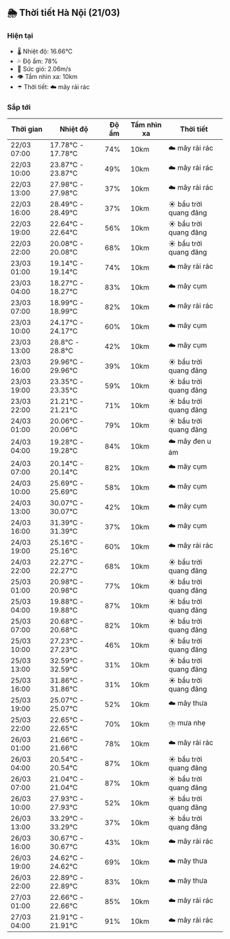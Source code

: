 ## 🌦️ Thời tiết Hà Nội (21/03)

### Hiện tại

- 🌡️ Nhiệt độ: 16.66℃
- 💦 Độ ẩm: 78%
- 💨 Sức gió: 2.06m/s
- 👁️ Tầm nhìn xa: 10km
- ☂️ Thời tiết: ☁️ mây rải rác

### Sắp tới

| Thời gian | Nhiệt độ | Độ ẩm | Tầm nhìn xa | Thời tiết |
| --- | --- | --- | --- | --- |
| 22/03 07:00 | 17.78℃ - 17.78℃ | 74% | 10km | ☁️ mây rải rác |
| 22/03 10:00 | 23.87℃ - 23.87℃ | 49% | 10km | ☁️ mây rải rác |
| 22/03 13:00 | 27.98℃ - 27.98℃ | 37% | 10km | ☁️ mây rải rác |
| 22/03 16:00 | 28.49℃ - 28.49℃ | 37% | 10km | ☀️ bầu trời quang đãng |
| 22/03 19:00 | 22.64℃ - 22.64℃ | 56% | 10km | ☀️ bầu trời quang đãng |
| 22/03 22:00 | 20.08℃ - 20.08℃ | 68% | 10km | ☀️ bầu trời quang đãng |
| 23/03 01:00 | 19.14℃ - 19.14℃ | 74% | 10km | ☁️ mây rải rác |
| 23/03 04:00 | 18.27℃ - 18.27℃ | 83% | 10km | ☁️ mây cụm |
| 23/03 07:00 | 18.99℃ - 18.99℃ | 82% | 10km | ☁️ mây rải rác |
| 23/03 10:00 | 24.17℃ - 24.17℃ | 60% | 10km | ☁️ mây cụm |
| 23/03 13:00 | 28.8℃ - 28.8℃ | 42% | 10km | ☁️ mây cụm |
| 23/03 16:00 | 29.96℃ - 29.96℃ | 39% | 10km | ☀️ bầu trời quang đãng |
| 23/03 19:00 | 23.35℃ - 23.35℃ | 59% | 10km | ☀️ bầu trời quang đãng |
| 23/03 22:00 | 21.21℃ - 21.21℃ | 71% | 10km | ☀️ bầu trời quang đãng |
| 24/03 01:00 | 20.06℃ - 20.06℃ | 79% | 10km | ☀️ bầu trời quang đãng |
| 24/03 04:00 | 19.28℃ - 19.28℃ | 84% | 10km | ☁️ mây đen u ám |
| 24/03 07:00 | 20.14℃ - 20.14℃ | 82% | 10km | ☁️ mây cụm |
| 24/03 10:00 | 25.69℃ - 25.69℃ | 58% | 10km | ☁️ mây cụm |
| 24/03 13:00 | 30.07℃ - 30.07℃ | 42% | 10km | ☁️ mây cụm |
| 24/03 16:00 | 31.39℃ - 31.39℃ | 37% | 10km | ☁️ mây cụm |
| 24/03 19:00 | 25.16℃ - 25.16℃ | 60% | 10km | ☁️ mây rải rác |
| 24/03 22:00 | 22.27℃ - 22.27℃ | 68% | 10km | ☀️ bầu trời quang đãng |
| 25/03 01:00 | 20.98℃ - 20.98℃ | 77% | 10km | ☀️ bầu trời quang đãng |
| 25/03 04:00 | 19.88℃ - 19.88℃ | 87% | 10km | ☀️ bầu trời quang đãng |
| 25/03 07:00 | 20.68℃ - 20.68℃ | 82% | 10km | ☀️ bầu trời quang đãng |
| 25/03 10:00 | 27.23℃ - 27.23℃ | 46% | 10km | ☀️ bầu trời quang đãng |
| 25/03 13:00 | 32.59℃ - 32.59℃ | 31% | 10km | ☀️ bầu trời quang đãng |
| 25/03 16:00 | 31.86℃ - 31.86℃ | 31% | 10km | ☀️ bầu trời quang đãng |
| 25/03 19:00 | 25.07℃ - 25.07℃ | 52% | 10km | ☁️ mây thưa |
| 25/03 22:00 | 22.65℃ - 22.65℃ | 70% | 10km | ⛈️ mưa nhẹ |
| 26/03 01:00 | 21.66℃ - 21.66℃ | 78% | 10km | ☁️ mây rải rác |
| 26/03 04:00 | 20.54℃ - 20.54℃ | 87% | 10km | ☀️ bầu trời quang đãng |
| 26/03 07:00 | 21.04℃ - 21.04℃ | 87% | 10km | ☀️ bầu trời quang đãng |
| 26/03 10:00 | 27.93℃ - 27.93℃ | 52% | 10km | ☀️ bầu trời quang đãng |
| 26/03 13:00 | 33.29℃ - 33.29℃ | 37% | 10km | ☀️ bầu trời quang đãng |
| 26/03 16:00 | 30.67℃ - 30.67℃ | 43% | 10km | ☁️ mây rải rác |
| 26/03 19:00 | 24.62℃ - 24.62℃ | 69% | 10km | ☁️ mây thưa |
| 26/03 22:00 | 22.89℃ - 22.89℃ | 83% | 10km | ☁️ mây thưa |
| 27/03 01:00 | 22.66℃ - 22.66℃ | 85% | 10km | ☁️ mây rải rác |
| 27/03 04:00 | 21.91℃ - 21.91℃ | 91% | 10km | ☁️ mây rải rác |
